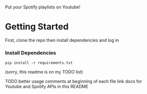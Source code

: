 Put your Spotify playlists on Youtube!

# Getting Started
First, clone the repo then install dependencies and log in
### Install Dependencies
    pip install -r requirements.txt


(sorry, this readme is on my TODO list)

TODO better usage comments at beginning of each file
link docs for Youtube and Spotify APIs in this README